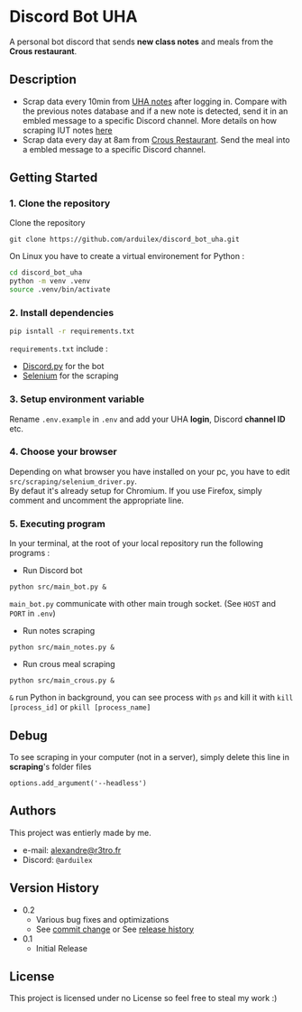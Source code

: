 # Discord Bot UHA

A personal bot discord that sends **new class notes** and meals from the **Crous restaurant**. 

## Description
- Scrap data every 10min from [UHA notes](https://notes.iutmulhouse.uha.fr/) after logging in. Compare with the previous notes database and if a new note is detected, send it in an embled message to a specific Discord channel. More details on how scraping IUT notes [here](./uha_scraping_wiki.MD)
- Scrap data every day at 8am from [Crous Restaurant](https://www.crous-strasbourg.fr/restaurant/resto-u-de-liut-mulhouse-2). Send the meal into a embled message to a specific Discord channel.


## Getting Started

### 1. Clone the repository
Clone the repository
```
git clone https://github.com/arduilex/discord_bot_uha.git
```
On Linux you have to create a virtual environement for Python :
```bash
cd discord_bot_uha
python -m venv .venv
source .venv/bin/activate
``` 
### 2. Install dependencies
```bash
pip isntall -r requirements.txt
```
`requirements.txt` include :
* [Discord.py](https://discordpy.readthedocs.io/en/stable/intro.html#installing) for the bot
* [Selenium](https://selenium-python.readthedocs.io/installation.html#installing-python-bindings-for-selenium) for the scraping

### 3. Setup environment variable

Rename `.env.example` in `.env` and add your UHA **login**, Discord **channel ID** etc.

### 4. Choose your browser
Depending on what browser you have installed on your pc, you have to edit `src/scraping/selenium_driver.py`.  
By defaut it's already setup for Chromium. If you use Firefox, simply comment and uncomment the appropriate line.

### 5. Executing program

In your terminal, at the root of your local repository run the following programs :
- Run Discord bot
```
python src/main_bot.py &
```
`main_bot.py` communicate with other main trough socket. (See `HOST` and `PORT` in `.env`)
- Run notes scraping
```
python src/main_notes.py &
```
- Run crous meal scraping
```
python src/main_crous.py &
```
`&` run Python in background, you can see process with `ps` and kill it with `kill [process_id]` or `pkill [process_name]` 

## Debug

To see scraping in your computer (not in a server), simply delete this line in **scraping**'s  folder files
```
options.add_argument('--headless')
```

## Authors

This project was entierly made by me.

- e-mail: alexandre@r3tro.fr  
- Discord: `@arduilex`

## Version History

* 0.2
    * Various bug fixes and optimizations
    * See [commit change]() or See [release history]()
* 0.1
    * Initial Release

## License

This project is licensed under no License so feel free to steal my work :)
